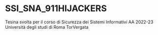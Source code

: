 # SSI_SNA_911HIJACKERS
Tesina svolta per il corso di Sicurezza dei Sistemi Informativi AA 2022-23 Università degli studi di Roma TorVergata
